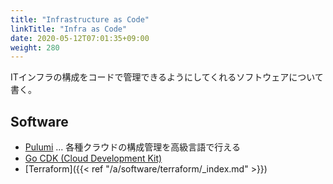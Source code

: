 ```yaml
---
title: "Infrastructure as Code"
linkTitle: "Infra as Code"
date: 2020-05-12T07:01:35+09:00
weight: 280
---
```


ITインフラの構成をコードで管理できるようにしてくれるソフトウェアについて書く。

## Software

- [Pulumi](https://www.pulumi.com/product/) ... 各種クラウドの構成管理を高級言語で行える
- [Go CDK (Cloud Development Kit)](https://gocloud.dev/)
- [Terraform]({{< ref "/a/software/terraform/_index.md" >}})
